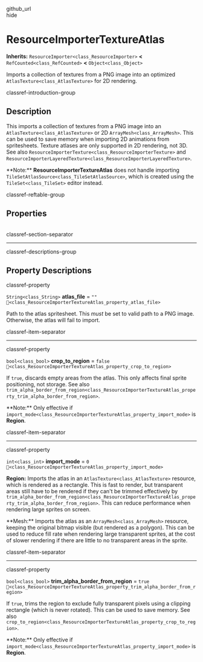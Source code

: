 github\_url  
hide

# ResourceImporterTextureAtlas

**Inherits:** `ResourceImporter<class_ResourceImporter>` **&lt;**
`RefCounted<class_RefCounted>` **&lt;** `Object<class_Object>`

Imports a collection of textures from a PNG image into an optimized
`AtlasTexture<class_AtlasTexture>` for 2D rendering.

classref-introduction-group

## Description

This imports a collection of textures from a PNG image into an
`AtlasTexture<class_AtlasTexture>` or 2D `ArrayMesh<class_ArrayMesh>`.
This can be used to save memory when importing 2D animations from
spritesheets. Texture atlases are only supported in 2D rendering, not
3D. See also `ResourceImporterTexture<class_ResourceImporterTexture>`
and
`ResourceImporterLayeredTexture<class_ResourceImporterLayeredTexture>`.

\*\*Note:\*\* **ResourceImporterTextureAtlas** does not handle importing
`TileSetAtlasSource<class_TileSetAtlasSource>`, which is created using
the `TileSet<class_TileSet>` editor instead.

classref-reftable-group

## Properties

<table>
<tbody>
<tr>
</tr>
<tr>
</tr>
<tr>
</tr>
<tr>
</tr>
</tbody>
</table>

classref-section-separator

------------------------------------------------------------------------

classref-descriptions-group

## Property Descriptions

classref-property

`String<class_String>` **atlas\_file** = `""`
`🔗<class_ResourceImporterTextureAtlas_property_atlas_file>`

Path to the atlas spritesheet. This *must* be set to valid path to a PNG
image. Otherwise, the atlas will fail to import.

classref-item-separator

------------------------------------------------------------------------

classref-property

`bool<class_bool>` **crop\_to\_region** = `false`
`🔗<class_ResourceImporterTextureAtlas_property_crop_to_region>`

If `true`, discards empty areas from the atlas. This only affects final
sprite positioning, not storage. See also
`trim_alpha_border_from_region<class_ResourceImporterTextureAtlas_property_trim_alpha_border_from_region>`.

\*\*Note:\*\* Only effective if
`import_mode<class_ResourceImporterTextureAtlas_property_import_mode>`
is **Region**.

classref-item-separator

------------------------------------------------------------------------

classref-property

`int<class_int>` **import\_mode** = `0`
`🔗<class_ResourceImporterTextureAtlas_property_import_mode>`

**Region:** Imports the atlas in an `AtlasTexture<class_AtlasTexture>`
resource, which is rendered as a rectangle. This is fast to render, but
transparent areas still have to be rendered if they can't be trimmed
effectively by
`trim_alpha_border_from_region<class_ResourceImporterTextureAtlas_property_trim_alpha_border_from_region>`.
This can reduce performance when rendering large sprites on screen.

\*\*Mesh:\*\* Imports the atlas as an `ArrayMesh<class_ArrayMesh>`
resource, keeping the original bitmap visible (but rendered as a
polygon). This can be used to reduce fill rate when rendering large
transparent sprites, at the cost of slower rendering if there are little
to no transparent areas in the sprite.

classref-item-separator

------------------------------------------------------------------------

classref-property

`bool<class_bool>` **trim\_alpha\_border\_from\_region** = `true`
`🔗<class_ResourceImporterTextureAtlas_property_trim_alpha_border_from_region>`

If `true`, trims the region to exclude fully transparent pixels using a
clipping rectangle (which is never rotated). This can be used to save
memory. See also
`crop_to_region<class_ResourceImporterTextureAtlas_property_crop_to_region>`.

\*\*Note:\*\* Only effective if
`import_mode<class_ResourceImporterTextureAtlas_property_import_mode>`
is **Region**.

